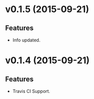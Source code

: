 <a name="v0.1.5"></a>
# v0.1.5 (2015-09-21)

## Features
- Info updated.

<a name="v0.1.4"></a>
# v0.1.4 (2015-09-21)

## Features
- Travis CI Support.
